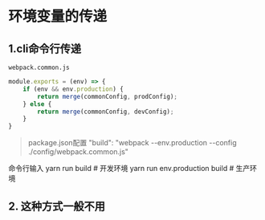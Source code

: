# 环境变量的传递

## 1.cli命令行传递

`webpack.common.js` 

``` js
module.exports = (env) => {
    if (env && env.production) {
        return merge(commonConfig, prodConfig);
    } else {
        return merge(commonConfig, devConfig);
    }
}
```

> package.json配置 "build": "webpack --env.production --config ./config/webpack.common.js"

命令行输入 
yarn run build # 开发环境
yarn run env.production build # 生产环境

## 2. 这种方式一般不用

